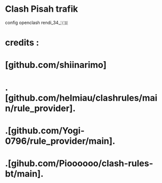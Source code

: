# Clash Pisah trafik 

config openclash rendi_34_🇮🇩


# credits :
# [github.com/shiinarimo]
# .[github.com/helmiau/clashrules/main/rule_provider].
# .[github.com/Yogi-0796/rule_provider/main].
# .[gihub.com/Pioooooo/clash-rules-bt/main].
